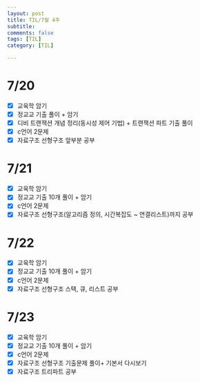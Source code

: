 ```yaml
---
layout: post
title: TIL/7월 4주
subtitle: 
comments: false
tags: [TIL]
category: [TIL]

---
```


# 7/20
- [x] 교육학 암기
- [x] 정교교 기출 풀이 + 암기
- [x] 디비 트랜잭션 개념 정리(동시성 제어 기법) + 트랜잭션 파트 기출 풀이  
- [x] c언어 2문제
- [x] 자료구조 선형구조 앞부분 공부  

# 7/21
- [x] 교육학 암기
- [x] 정교교 기출 10개 풀이 + 암기
- [x] c언어 2문제
- [x] 자료구조 선형구조(알고리즘 정의, 시간복잡도 ~ 연결리스트)까지 공부

# 7/22
- [x] 교육학 암기
- [x] 정교교 기출 10개 풀이 + 암기  
- [x] c언어 2문제
- [x] 자료구조 선형구조 스택, 큐, 리스트 공부

# 7/23
- [x] 교육학 암기
- [x] 정교교 기출 10개 풀이 + 암기  
- [x] c언어 2문제
- [x] 자료구조 선형구조 기출문제 풀이+ 기본서 다시보기
- [x] 자료구조 트리파트 공부
